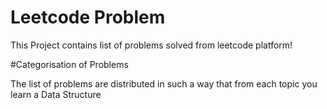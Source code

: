 # Leetcode Problem

This Project contains list of problems solved from leetcode platform!

#Categorisation of Problems

The list of problems are distributed in such a way that from each topic you learn a Data Structure